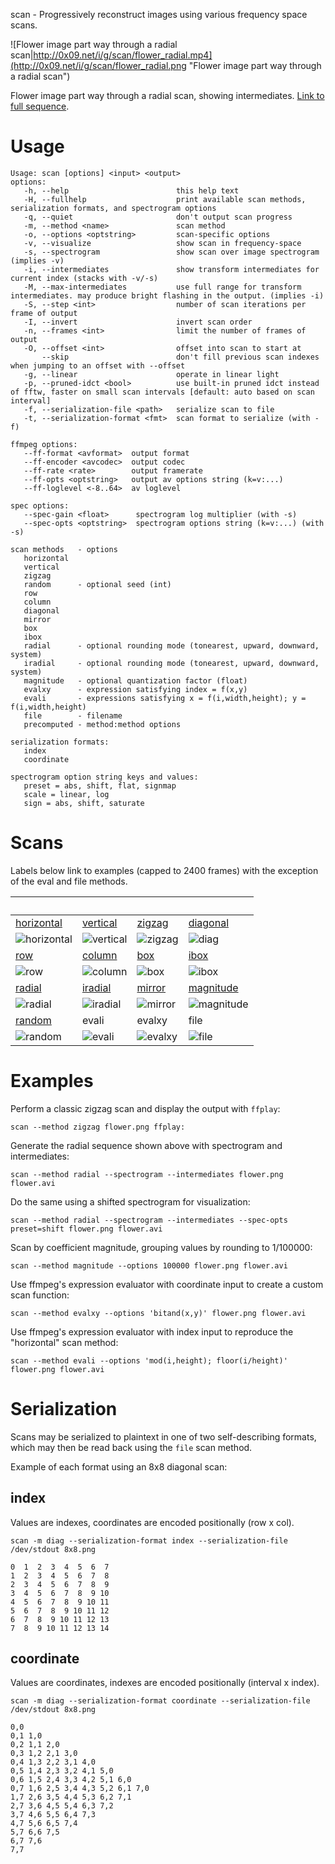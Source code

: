 scan - Progressively reconstruct images using various frequency space scans.

![Flower image part way through a radial scan|http://0x09.net/i/g/scan/flower_radial.mp4](http://0x09.net/i/g/scan/flower_radial.png "Flower image part way through a radial scan")

Flower image part way through a radial scan, showing intermediates. [Link to full sequence](http://0x09.net/i/g/scan/flower_radial.mp4).

# Usage
	Usage: scan [options] <input> <output>
	options:
	   -h, --help                        this help text
	   -H, --fullhelp                    print available scan methods, serialization formats, and spectrogram options
	   -q, --quiet                       don't output scan progress
	   -m, --method <name>               scan method
	   -o, --options <optstring>         scan-specific options
	   -v, --visualize                   show scan in frequency-space
	   -s, --spectrogram                 show scan over image spectrogram (implies -v)
	   -i, --intermediates               show transform intermediates for current index (stacks with -v/-s)
	   -M, --max-intermediates           use full range for transform intermediates. may produce bright flashing in the output. (implies -i)
	   -S, --step <int>                  number of scan iterations per frame of output
	   -I, --invert                      invert scan order
	   -n, --frames <int>                limit the number of frames of output
	   -O, --offset <int>                offset into scan to start at
	       --skip                        don't fill previous scan indexes when jumping to an offset with --offset
	   -g, --linear                      operate in linear light
	   -p, --pruned-idct <bool>          use built-in pruned idct instead of fftw, faster on small scan intervals [default: auto based on scan interval]
	   -f, --serialization-file <path>   serialize scan to file
	   -t, --serialization-format <fmt>  scan format to serialize (with -f)

	ffmpeg options:
	   --ff-format <avformat>  output format
	   --ff-encoder <avcodec>  output codec
	   --ff-rate <rate>        output framerate
	   --ff-opts <optstring>   output av options string (k=v:...)
	   --ff-loglevel <-8..64>  av loglevel

	spec options:
	   --spec-gain <float>      spectrogram log multiplier (with -s)
	   --spec-opts <optstring>  spectrogram options string (k=v:...) (with -s)

	scan methods   - options
	   horizontal
	   vertical   
	   zigzag     
	   random      - optional seed (int)
	   row        
	   column     
	   diagonal   
	   mirror     
	   box        
	   ibox       
	   radial      - optional rounding mode (tonearest, upward, downward, system)
	   iradial     - optional rounding mode (tonearest, upward, downward, system)
	   magnitude   - optional quantization factor (float)
	   evalxy      - expression satisfying index = f(x,y)
	   evali       - expressions satisfying x = f(i,width,height); y = f(i,width,height)
	   file        - filename
	   precomputed - method:method options

	serialization formats:
	   index
	   coordinate

	spectrogram option string keys and values:
	   preset = abs, shift, flat, signmap
	   scale = linear, log
	   sign = abs, shift, saturate

# Scans
Labels below link to examples (capped to 2400 frames) with the exception of the eval and file methods.

 | | | 
-|-|-|-
[horizontal](http://0x09.net/i/g/scan/horizontal.mp4)|[vertical](http://0x09.net/i/g/scan/vertical.mp4)|[zigzag](http://0x09.net/i/g/scan/zigzag.mp4)|[diagonal](http://0x09.net/i/g/scan/diagonal.mp4)
![horizontal](http://0x09.net/i/g/scan/horiz.png "horizontal")|![vertical](http://0x09.net/i/g/scan/vert.png "vertical")|![zigzag](http://0x09.net/i/g/scan/zigzag.png "zigzag")|![diag](http://0x09.net/i/g/scan/diag.png "diag")
[row](http://0x09.net/i/g/scan/row.mp4)|[column](http://0x09.net/i/g/scan/column.mp4)|[box](http://0x09.net/i/g/scan/box.mp4)|[ibox](http://0x09.net/i/g/scan/ibox.mp4)
![row](http://0x09.net/i/g/scan/row.png "row")|![column](http://0x09.net/i/g/scan/col.png "column")|![box](http://0x09.net/i/g/scan/box.png "box")|![ibox](http://0x09.net/i/g/scan/ibox.png "ibox")
[radial](http://0x09.net/i/g/scan/radial.mp4)|[iradial](http://0x09.net/i/g/scan/iradial.mp4)|[mirror](http://0x09.net/i/g/scan/mirror.mp4)|[magnitude](http://0x09.net/i/g/scan/magnitude.mp4)
![radial](http://0x09.net/i/g/scan/radial.png "radial")|![iradial](http://0x09.net/i/g/scan/iradial.png "iradial")|![mirror](http://0x09.net/i/g/scan/mirror.png "mirror")|![magnitude](http://0x09.net/i/g/scan/magnitude.png "magnitude")
[random](http://0x09.net/i/g/scan/random.mp4)|evali|evalxy|file
![random](http://0x09.net/i/g/scan/random.png "random")|![evali](http://0x09.net/i/g/scan/evali.png "evali")|![evalxy](http://0x09.net/i/g/scan/evalxy.png "evalxy")|![file](http://0x09.net/i/g/scan/file.png "file")

# Examples
Perform a classic zigzag scan and display the output with `ffplay`:

`scan --method zigzag flower.png ffplay:`

Generate the radial sequence shown above with spectrogram and intermediates:

`scan --method radial --spectrogram --intermediates flower.png flower.avi`

Do the same using a shifted spectrogram for visualization:

`scan --method radial --spectrogram --intermediates --spec-opts preset=shift flower.png flower.avi`

Scan by coefficient magnitude, grouping values by rounding to 1/100000:

`scan --method magnitude --options 100000 flower.png flower.avi`

Use ffmpeg's expression evaluator with coordinate input to create a custom scan function:

`scan --method evalxy --options 'bitand(x,y)' flower.png flower.avi`

Use ffmpeg's expression evaluator with index input to reproduce the "horizontal" scan method:

`scan --method evali --options 'mod(i,height); floor(i/height)' flower.png flower.avi`

# Serialization
Scans may be serialized to plaintext in one of two self-describing formats, which may then be read back using the `file` scan method.

Example of each format using an 8x8 diagonal scan:

## index
Values are indexes, coordinates are encoded positionally (row x col).

`scan -m diag --serialization-format index --serialization-file /dev/stdout 8x8.png`
```
0  1  2  3  4  5  6  7
1  2  3  4  5  6  7  8
2  3  4  5  6  7  8  9
3  4  5  6  7  8  9 10
4  5  6  7  8  9 10 11
5  6  7  8  9 10 11 12
6  7  8  9 10 11 12 13
7  8  9 10 11 12 13 14
```

## coordinate
Values are coordinates, indexes are encoded positionally (interval x index).

`scan -m diag --serialization-format coordinate --serialization-file /dev/stdout 8x8.png`
```
0,0
0,1 1,0
0,2 1,1 2,0
0,3 1,2 2,1 3,0
0,4 1,3 2,2 3,1 4,0
0,5 1,4 2,3 3,2 4,1 5,0
0,6 1,5 2,4 3,3 4,2 5,1 6,0
0,7 1,6 2,5 3,4 4,3 5,2 6,1 7,0
1,7 2,6 3,5 4,4 5,3 6,2 7,1
2,7 3,6 4,5 5,4 6,3 7,2
3,7 4,6 5,5 6,4 7,3
4,7 5,6 6,5 7,4
5,7 6,6 7,5
6,7 7,6
7,7
```
